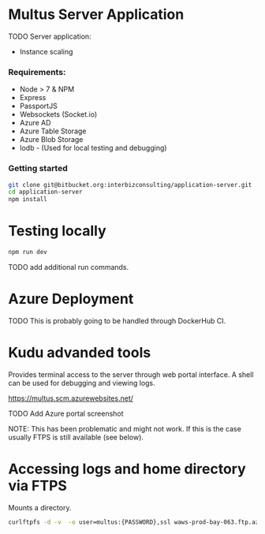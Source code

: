 # Multus Server Application

TODO Server application:

- Instance scaling

### Requirements:

- Node > 7 & NPM
- Express
- PassportJS
- Websockets (Socket.io)
- Azure AD
- Azure Table Storage
- Azure Blob Storage
- lodb - (Used for local testing and debugging)

### Getting started

```bash
git clone git@bitbucket.org:interbizconsulting/application-server.git
cd application-server
npm install
```

# Testing locally

```bash
npm run dev
```

TODO add additional run commands.

# Azure Deployment

TODO This is probably going to be handled through DockerHub CI.

# Kudu advanded tools

Provides terminal access to the server through web portal interface.  A shell can be used for debugging and viewing logs.

https://multus.scm.azurewebsites.net/

TODO Add Azure portal screenshot

NOTE:  This has been problematic and might not work.  If this is the case usually FTPS is still available (see below).

# Accessing logs and home directory via FTPS

Mounts a directory.

```bash
curlftpfs -d -v  -o user=multus:{PASSWORD},ssl waws-prod-bay-063.ftp.azurewebsites.windows.net {MOUNT_POINT}
```

